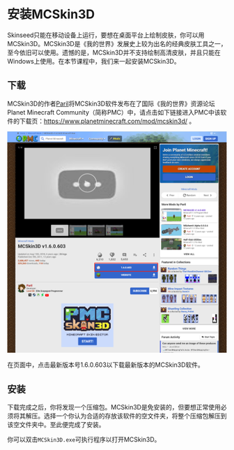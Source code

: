 # 安装MCSkin3D

Skinseed只能在移动设备上运行，要想在桌面平台上绘制皮肤，你可以用MCSkin3D。MCSkin3D是《我的世界》发展史上较为出名的经典皮肤工具之一，至今依旧可以使用。遗憾的是，MCSkin3D并不支持绘制高清皮肤，并且只能在Windows上使用。在本节课程中，我们来一起安装MCSkin3D。

## 下载

MCSkin3D的作者[Paril](https://www.planetminecraft.com/member/paril/)将MCSkin3D软件发布在了国际《我的世界》资源论坛Planet Minecraft Community（简称PMC）中，请点击如下链接进入PMC中该软件的下载页：https://www.planetminecraft.com/mod/mcskin3d/ 。

![image-20240802164007961](./assets/image-20240802164007961.png)

在页面中，点击最新版本号1.6.0.603以下载最新版本的MCSkin3D软件。

## 安装

下载完成之后，你将发现一个压缩包。MCSkin3D是免安装的，但要想正常使用必须将其解压。选择一个你认为合适的存放该软件的空文件夹，将整个压缩包解压到该空文件夹中。至此便完成了安装。

你可以双击`MCSkin3D.exe`可执行程序以打开MCSkin3D。